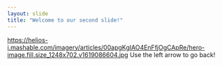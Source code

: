 ```yaml
---
layout: slide
title: "Welcome to our second slide!"
---
```

https://helios-i.mashable.com/imagery/articles/00apgKgIAO4EnFfjOgCApRe/hero-image.fill.size_1248x702.v1619086604.jpg
Use the left arrow to go back!
